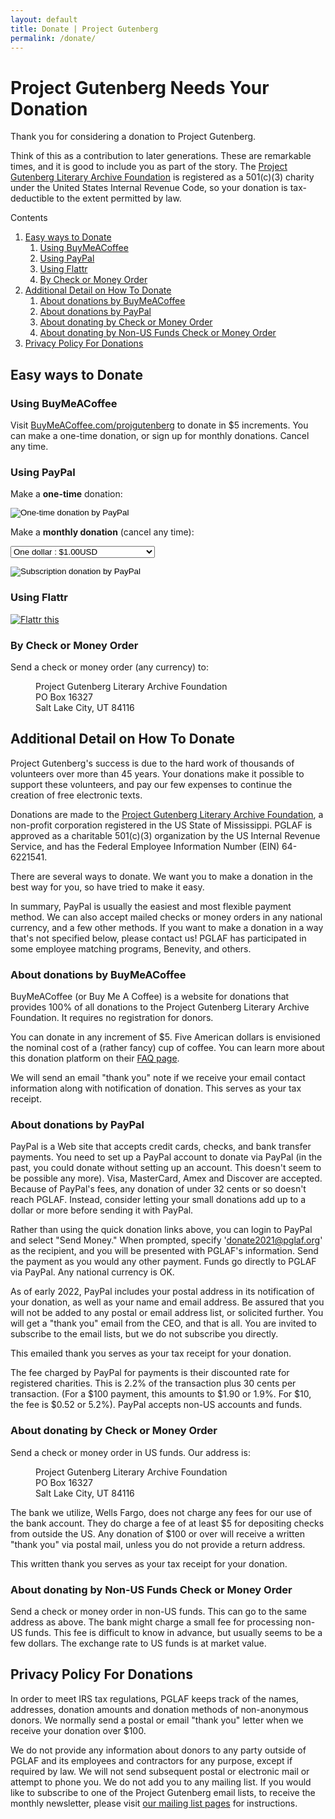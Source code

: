 ```yaml
---
layout: default
title: Donate | Project Gutenberg
permalink: /donate/
---
```


Project Gutenberg Needs Your Donation
=====================================

Thank you for considering a donation to Project Gutenberg.

Think of this as a contribution to later generations. These are remarkable times, and it is good to include you as part of the story.  The [Project Gutenberg Literary Archive Foundation](/about/pglaf.html) is registered as a 501(c)(3) charity under the United States Internal Revenue Code, so your donation is tax-deductible to the extent permitted by law.

<div class="contents">
Contents
<ol>
<li><a href="#easy-ways-to-donate">Easy ways to Donate</a>
<ol class="inner_1">
<li><a href="#ausing-buymeacoffee">Using BuyMeACoffee</a></li>
<li><a href="#ausing-paypal">Using PayPal</a></li>
<li><a href="#using-flattr">Using Flattr</a></li>
<li><a href="#by-check-or-money-order">By Check or Money Order</a></li>
</ol>
</li>
<li><a href="#additional-detail-on-how-to-donate">Additional Detail on How To Donate</a>
<ol class="inner_1">
<li><a href="#about-donations-by-buymeacoffee">About donations by BuyMeACoffee</a></li>
<li><a href="#about-donations-by-paypal">About donations by PayPal</a></li>
<li><a href="#about-donating-by-check-or-money-order">About donating by Check or Money Order</a></li>
<li><a href="#about-donating-by-non-us-funds-check-or-money-order">About donating by Non-US Funds Check or Money Order</a></li>
</ol>
</li>
<li><a href="#privacy-policy-for-donations">Privacy Policy For Donations</a></li>
</ol>
</div>

## Easy ways to Donate


### Using BuyMeACoffee

Visit <a href="https://BuyMeACoffee.com/projgutenberg">BuyMeACoffee.com/projgutenberg</a> to donate in $5 increments. You can make a one-time donation, or sign up for monthly donations. Cancel any time.

### Using PayPal

<form action="https://www.paypal.com/cgi-bin/webscr" method="post" target="new">

  Make a <strong>one-time</strong> donation:

  <input type="hidden" name="cmd" value="_s-xclick" />
  <input type="hidden" name="hosted_button_id" value="XKAL6BZL3YPSN" />
  <input type="image" src="/pics/en_US.gif" 
	 border="0" name="submit" alt="One-time donation by PayPal" 
         style="vertical-align: middle" />

</form>

<form action="https://www.paypal.com/cgi-bin/webscr" method="post" target="new">

<input type="hidden" name="cmd" value="_s-xclick" />
<input type="hidden" name="hosted_button_id" value="EAKP47JLLM5V2" />
<input type="hidden" name="on0" value="Monthly donation amount" />
<input type="hidden" name="currency_code" value="USD" />

Make a <strong>monthly donation</strong> (cancel any time): 

<select name="os0">
      <option value="One dollar">One dollar : $1.00USD</option>
      <option value="Ten dollars">Ten dollars : $10.00USD</option>
      <option value="Twenty-five dollars">Twenty-five dollars : $25.00USD</option>
      <option value="One hundred dollars">One hundred dollars : $100.00USD</option>
</select> 

<input type="image" src="/pics/btn_subscribe_SM.gif"
       border="0" name="submit" alt="Subscription donation by PayPal" 
       style="vertical-align: middle" />

</form>

### Using Flattr

<div>
  <a href="https://flattr.com/@gbnewby" target="_blank">
    <img src="/pics/flattr-badge-large.png" 
         alt="Flattr this" title="Donate by Flattr" border="0" />
  </a>
</div>

### By Check or Money Order

Send a check or money order (any currency) to:

<dl><dd>  Project Gutenberg Literary Archive Foundation</dd>
<dd>  PO Box 16327</dd>
<dd>  Salt Lake City, UT 84116</dd></dl>

## Additional Detail on How To Donate

Project Gutenberg's success is due to the hard work of thousands of volunteers over more than 45 years. Your donations make it possible to support these volunteers, and pay our few expenses to continue the creation of free electronic texts.

Donations are made to the [Project Gutenberg Literary Archive Foundation](/about/pglaf.html), a non-profit corporation registered in the US State of Mississippi. PGLAF is approved as a charitable 501(c)(3) organization by the US Internal Revenue Service, and has the Federal Employee Information Number (EIN) 64-6221541.

There are several ways to donate. We want you to make a donation in the best way for you, so have tried to make it easy.

In summary, PayPal is usually the easiest and most flexible payment method.  We can also accept mailed checks or money orders in any national currency, and a few other methods.  If you want to make a donation in a way that's not specified below, please contact us!  PGLAF has participated in some employee matching programs, Benevity, and others.

### About donations by BuyMeACoffee
<a name="about-donations-by-buymeacoffee"></a>

BuyMeACoffee (or Buy Me A Coffee) is a website for donations that provides 100% of all donations to the Project Gutenberg Literary Archive Foundation. It requires no registration for donors.

You can donate in any increment of $5. Five American dollars is envisioned the nominal cost of a (rather fancy) cup of coffee. You can learn more about this donation platform on their <a href="https://www.buymeacoffee.com/faq">FAQ page</a>.

We will send an email "thank you" note if we receive your email contact information along with notification of donation. This serves as your tax receipt.

### About donations by PayPal
<a name="about-donations-by-paypal"></a>

PayPal is a Web site that accepts credit cards, checks, and bank transfer payments.  You need to set up a PayPal account to donate via PayPal (in the past, you could donate without setting up an account.  This doesn't seem to be possible any more). Visa, MasterCard, Amex and Discover are accepted.  Because of PayPal's fees, any donation of under 32 cents or so doesn't reach PGLAF.  Instead, consider letting your small donations add up to a dollar or more before sending it with PayPal.

Rather than using the quick donation links above, you can login to PayPal and select "Send Money." When prompted, specify 'donate2021@pglaf.org' as the recipient, and you will be presented with PGLAF's information. Send the payment as you would any other payment. Funds go directly to PGLAF via PayPal.  Any national currency is OK.

As of early 2022, PayPal includes your postal address in its notification of your donation, as well as your name and email address. Be assured that you will not be added to any postal or email address list, or solicited further. You will get a "thank you" email from the CEO, and that is all. You are invited to subscribe to the email lists, but we do not subscribe you directly.

This emailed thank you serves as your tax receipt for your donation. 

The fee charged by PayPal for payments is their discounted rate for registered charities.  This is 2.2% of the transaction plus 30 cents per transaction. (For a $100 payment, this amounts to $1.90 or 1.9%. For $10, the fee is $0.52 or 5.2%). PayPal accepts non-US accounts and funds.


### About donating by Check or Money Order
<a name="about-donating-by-check-or-money-order"></a>

Send a check or money order in US funds. Our address is:

<dl><dd> Project Gutenberg Literary Archive Foundation<br /></dd>
<dd> PO Box 16327<br /></dd>
<dd> Salt Lake City, UT 84116</dd></dl>

The bank we utilize, Wells Fargo, does not charge any fees for our use of the bank account. They do charge a fee of at least $5 for depositing checks from outside the US. Any donation of $100 or over will receive a written "thank you" via postal mail, unless you do not provide a return address.

This written thank you serves as your tax receipt for your donation. 

### About donating by Non-US Funds Check or Money Order

Send a check or money order in non-US funds. This can go to the same address as above. The bank might charge a small fee for processing non-US funds. This fee is difficult to know in advance, but usually seems to be a few dollars. The exchange rate to US funds is at market value.

## Privacy Policy For Donations
<a name="privacy-policy-for-donations"></a>

In order to meet IRS tax regulations, PGLAF keeps track of the names, addresses, donation amounts and donation methods of non-anonymous donors. We normally send a postal or email "thank you" letter when we receive your donation over $100.

We do not provide any information about donors to any party outside of PGLAF and its employees and contractors for any purpose, except if required by law. We will not send subsequent postal or electronic mail or attempt to phone you. We do not add you to any mailing list. If you would like to subscribe to one of the Project Gutenberg email lists, to receive the monthly newsletter, please visit [our mailing list pages](https://lists.pglaf.org) for instructions.
